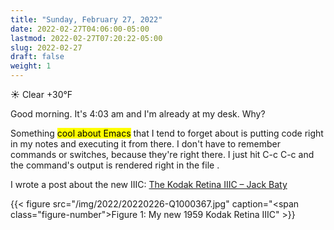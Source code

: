 ```yaml
---
title: "Sunday, February 27, 2022"
date: 2022-02-27T04:06:00-05:00
lastmod: 2022-02-27T07:20:22-05:00
slug: 2022-02-27
draft: false
weight: 1
---
```


☀️   Clear +30°F

Good morning. It's 4:03 am and I'm already at my desk. Why?

Something <mark>cool about Emacs</mark> that I tend to forget about is putting code right in my notes and executing it from there. I don't have to remember commands or switches, because they're right there. I just hit C-c C-c and the command's output is rendered right in the file .

I wrote a post about the new IIIC: [The Kodak Retina IIIC – Jack Baty](https://baty.net/2022/the-kodak-retina-iiic/)

{{< figure src="/img/2022/20220226-Q1000367.jpg" caption="<span class=\"figure-number\">Figure 1: </span>My new 1959 Kodak Retina IIIC" >}}

[//]: # "Exported with love from a post written in Org mode"
[//]: # "- https://github.com/kaushalmodi/ox-hugo"
